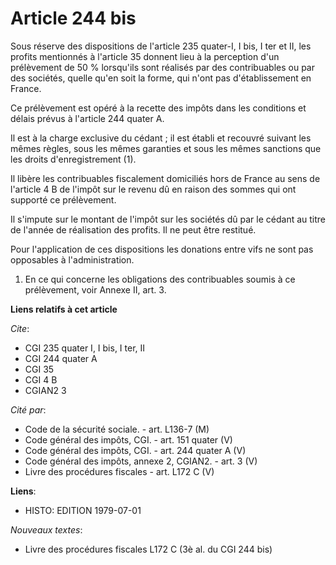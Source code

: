 # Article 244 bis

Sous réserve des dispositions de l'article 235 quater-I, I bis, I ter et II, les profits mentionnés à l'article 35 donnent
lieu à la perception d'un prélèvement de 50 % lorsqu'ils sont réalisés par des contribuables ou par des sociétés, quelle
qu'en soit la forme, qui n'ont pas d'établissement en France.

Ce prélèvement est opéré à la recette des impôts dans les conditions et délais prévus à l'article 244 quater A.

Il est à la charge exclusive du cédant ; il est établi et recouvré suivant les mêmes règles, sous les mêmes garanties et sous
les mêmes sanctions que les droits d'enregistrement (1).

Il libère les contribuables fiscalement domiciliés hors de France au sens de l'article 4 B de l'impôt sur le revenu dû en
raison des sommes qui ont supporté ce prélèvement.

Il s'impute sur le montant de l'impôt sur les sociétés dû par le cédant au titre de l'année de réalisation des profits. Il ne
peut être restitué.

Pour l'application de ces dispositions les donations entre vifs ne sont pas opposables à l'administration.

1)  En ce qui concerne les obligations des contribuables soumis à ce prélèvement, voir Annexe II, art. 3.

**Liens relatifs à cet article**

_Cite_:

  - CGI 235 quater I, I bis, I ter, II
  - CGI 244 quater A
  - CGI 35
  - CGI 4 B
  - CGIAN2 3

_Cité par_:

  - Code de la sécurité sociale. - art. L136-7 (M)
  - Code général des impôts, CGI. - art. 151 quater (V)
  - Code général des impôts, CGI. - art. 244 quater A (V)
  - Code général des impôts, annexe 2, CGIAN2. - art. 3 (V)
  - Livre des procédures fiscales - art. L172 C (V)

**Liens**:

  - HISTO: EDITION 1979-07-01

_Nouveaux textes_:

  - Livre des procédures fiscales L172 C (3è al. du CGI 244 bis)
